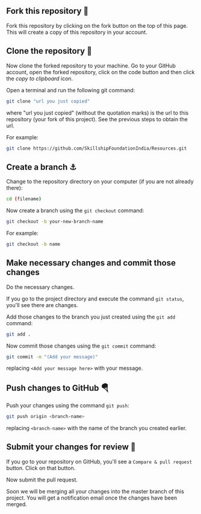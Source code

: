 ## Fork this repository 🚀

Fork this repository by clicking on the fork button on the top of this page.
This will create a copy of this repository in your account.


## Clone the repository 🏁

Now clone the forked repository to your machine. Go to your GitHub account, open the forked repository, click on the code button and then click the _copy to clipboard_ icon.

Open a terminal and run the following git command:

```bash
git clone "url you just copied"
```

where "url you just copied" (without the quotation marks) is the url to this repository (your fork of this project). See the previous steps to obtain the url.

For example:

```bash
git clone https://github.com/SkillshipFoundationIndia/Resources.git
```

## Create a branch ⚓

Change to the repository directory on your computer (if you are not already there):

```bash
cd (filename)
```

Now create a branch using the `git checkout` command:

```bash
git checkout -b your-new-branch-name
```

For example:

```bash
git checkout -b name
```

## Make necessary changes and commit those changes

Do the necessary changes.

If you go to the project directory and execute the command `git status`, you'll see there are changes.

Add those changes to the branch you just created using the `git add` command:

```bash
git add .
```

Now commit those changes using the `git commit` command:

```bash
git commit -m "(Add your message)"
```

replacing `<Add your message here>` with your message.


## Push changes to GitHub 🪂

Push your changes using the command `git push`:

```bash
git push origin <branch-name>
```

replacing `<branch-name>` with the name of the branch you created earlier.


## Submit your changes for review 🚩

If you go to your repository on GitHub, you'll see a `Compare & pull request` button. Click on that button.

Now submit the pull request.

Soon we will be merging all your changes into the master branch of this project. You will get a notification email once the changes have been merged.
